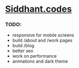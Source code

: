 # [Siddhant.codes](siddhant.codes)

### TODO:

  - responsive for mobile screens
  - build /about and /work pages
  - build /blog
  - better seo
  - work on performance
  - animations and dark theme


